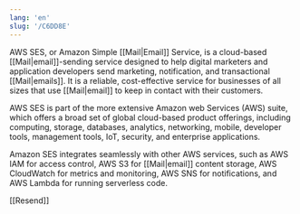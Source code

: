 ```yaml
---
lang: 'en'
slug: '/C6DD8E'
---
```


AWS SES, or Amazon Simple [[Mail|Email]] Service, is a cloud-based [[Mail|email]]-sending service designed to help digital marketers and application developers send marketing, notification, and transactional [[Mail|emails]]. It is a reliable, cost-effective service for businesses of all sizes that use [[Mail|email]] to keep in contact with their customers.

AWS SES is part of the more extensive Amazon web Services (AWS) suite, which offers a broad set of global cloud-based product offerings, including computing, storage, databases, analytics, networking, mobile, developer tools, management tools, IoT, security, and enterprise applications.

Amazon SES integrates seamlessly with other AWS services, such as AWS IAM for access control, AWS S3 for [[Mail|email]] content storage, AWS CloudWatch for metrics and monitoring, AWS SNS for notifications, and AWS Lambda for running serverless code.

[[Resend]]